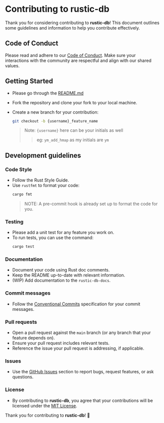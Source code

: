 # Contributing to rustic-db

Thank you for considering contributing to **rustic-db**! This document outlines some guidelines and information to help you contribute effectively.

## Code of Conduct

Please read and adhere to our [Code of Conduct](CODE_OF_CONDUCT.md). Make sure your interactions with the community are respectful and align with our shared values.

## Getting Started
- Please go through the [README.md](README.md)
- Fork the repository and clone your fork to your local machine.
- Create a new branch for your contribution:

  ```bash
  git checkout -b {username}_feature_name
  ```
  > Note: `{username}` here can be your initials as well
  >> eg: `ym_add_hmap` as my initials are `ym`

## Development guidelines

### Code Style
- Follow the Rust Style Guide.
- Use `rustfmt` to format your code:
    ```bash
    cargo fmt
    ```
    > NOTE: A pre-commit hook is already set up to format the code for you.

### Testing
- Please add a unit test for any feature you work on.
- To run tests, you can use the command:
    ```bash
    cargo test
    ```

### Documentation
- Document your code using Rust doc comments.
- Keep the README up-to-date with relevant information.
- (WIP) Add documentation to the `rustic-db-docs`.

### Commit messages
- Follow the [Conventional Commits](https://www.conventionalcommits.org/en/v1.0.0/) specification for your commit messages.

### Pull requests
- Open a pull request against the `main` branch (or any branch that your feature depends on).
- Ensure your pull request includes relevant tests.
- Reference the issue your pull request is addressing, if applicable.

### Issues
- Use the [GitHub Issues](https://github.com/yatharthmathur/rustic-db/issues) section to report bugs, request features, or ask questions.

### License
- By contributing to **rustic-db**, you agree that your contributions will be licensed under the [MIT License](https://opensource.org/license/mit/).

Thank you for contributing to **rustic-db**! 🚀